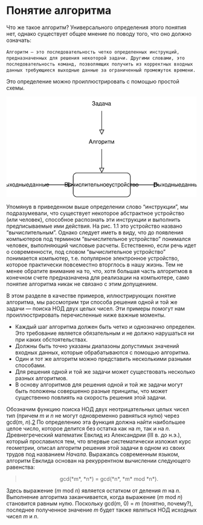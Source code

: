 # Понятие алгоритма

Что же такое алгоритм? Универсального определения этого понятия нет, однако существует общее мнение по поводу того, что оно должно означать:

```smart
Алгоритм — это последовательность четко определенных инструкций, предназначенных для решения некоторой задачи. Другими словами, это последовательность команд, позволяющих получить из корректных входных данных требующиеся выходные данные за ограниченный промежуток времени.
```

Это определение можно проиллюстрировать с помощью простой схемы.

![Рисунок 1.1. Иллюстрация понятия алгоритма](pic-1-01.svg)

Упомянув в приведенном выше определении слово “инструкции”, мы подразумевали, что существует некоторое абстрактное устройство (или человек), способное распознать эти инструкции и выполнить предписываемые ими действия. На рис. 1.1 это устройство названо “вычислительным”. Однако следует иметь в виду, что до появления компьютеров под термином “вычислительное устройство” понимался человек, выполняющий числовые расчеты. Естественно, если речь идет о современности, под словом “вычислительное устройство” понимается компьютер, т.е. популярное электронное устройство, которое практически повсеместно вторглось в нашу жизнь. Тем не менее обратите внимание на то, что, хотя большая часть алгоритмов в конечном счете предназначена для реализации на компьютере, само понятие алгоритма никак не связано с этим допущением.

В этом разделе в качестве примеров, иллюстрирующих понятие алгоритма, мы рассмотрим три способа решения одной и той же задачи — поиска НОД двух целых чисел. Эти примеры помогут нам проиллюстрировать перечисленные ниже важные моменты.

+ Каждый шаг алгоритма должен быть четко и однозначно определен.
Это требование является обязательным и не должно нарушаться ни при каких обстоятельствах.
+ Должны быть точно указаны диапазоны допустимых значений входных данных, которые обрабатываются с помощью алгоритма.
+ Один и тот же алгоритм можно представить несколькими разными способами.
+ Для решения одной и той же задачи может существовать несколько разных алгоритмов.
+ В основу алгоритмов для решения одной и той же задачи могут быть положены совершенно разные принципы, что может существенно повлиять на скорость решения этой задачи.

Обозначим функцию поиска НОД двух неотрицательных целых чисел тип (причем *m* и *n* не могут одновременно равняться нулю) через gcd(*m*, *n*).[2] По определению эта функция должна найти наибольшее целое число, которое делится без остатка как на *m*, так и на *n*. Древнегреческий математик Евклид из Александрии (III в. до н.э.), который прославился тем, что впервые систематически изложил курс геометрии, описал алгоритм решения этой задачи в одном из своих трудов под названием *Начала*. Выражаясь современным языком, алгоритм Евклида основан на рекуррентном вычислении следующего равенства:

> <center> gcd(*m*, *n*) = gcd(*n*, *m* mod *n*).</center>

Здесь выражение (*m* mod *n*) является остатком от деления *m* на *n*. Выполнение алгоритма заканчивается, когда выражение (*m* mod *n*) становится равным нулю. Поскольку gcd(*m*, 0) = *m* (понятно, почему?), последнее полученное значение *m* будет также являться НОД исходных чисел *m* и *n*.

[2]: # "От английского “greatest common divisor"

